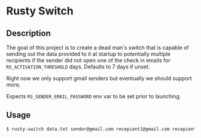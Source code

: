 # Rusty Switch

## Description
The goal of this project is to create a dead man's switch that is capable of 
sending out the data provided to it at startup to potentially multiple recipients if 
the sender did not open one of the check in emails for `RS_ACTIVATION_THRESHOLD` days. 
Defaults to 7 days if unset. 

Right now we only support gmail senders but eventually we should support more. 

Expects `RS_SENDER_EMAIL_PASSWORD` env var to be set prior to launching.

## Usage

```bash
$ rusty-switch data.txt sender@gmail.com recepient1@gmail.com recepient2.gmail.com ...
```
